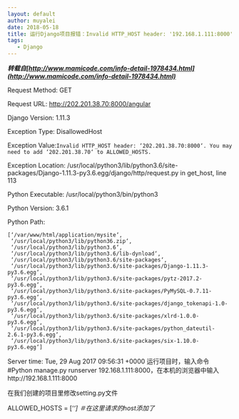 ```yaml
---
layout: default
author: muyalei
date: 2018-05-18
title: 运行Django项目报错：Invalid HTTP_HOST header: '192.168.1.111:8000'. You may need to add '192.168.1.111' to ALLOWED_HOSTS
tags:
   - Django
---
```


***转载自[http://www.mamicode.com/info-detail-1978434.html](http://www.mamicode.com/info-detail-1978434.html)***

Request Method:	GET

Request URL:	http://202.201.38.70:8000/angular

Django Version:	1.11.3

Exception Type:	DisallowedHost

Exception Value:`Invalid HTTP_HOST header: ‘202.201.38.70:8000‘. You may need to add ‘202.201.38.70‘ to ALLOWED_HOSTS.`

Exception Location:	/usr/local/python3/lib/python3.6/site-packages/Django-1.11.3-py3.6.egg/django/http/request.py in get_host, line 113

Python Executable:	/usr/local/python3/bin/python3

Python Version:	3.6.1

Python Path:
```
[‘/var/www/html/application/mysite‘,
 ‘/usr/local/python3/lib/python36.zip‘,
 ‘/usr/local/python3/lib/python3.6‘,
 ‘/usr/local/python3/lib/python3.6/lib-dynload‘,
 ‘/usr/local/python3/lib/python3.6/site-packages‘,
 ‘/usr/local/python3/lib/python3.6/site-packages/Django-1.11.3-py3.6.egg‘,
 ‘/usr/local/python3/lib/python3.6/site-packages/pytz-2017.2-py3.6.egg‘,
 ‘/usr/local/python3/lib/python3.6/site-packages/PyMySQL-0.7.11-py3.6.egg‘,
 ‘/usr/local/python3/lib/python3.6/site-packages/django_tokenapi-1.0-py3.6.egg‘,
 ‘/usr/local/python3/lib/python3.6/site-packages/xlrd-1.0.0-py3.6.egg‘,
 ‘/usr/local/python3/lib/python3.6/site-packages/python_dateutil-2.6.1-py3.6.egg‘,
 ‘/usr/local/python3/lib/python3.6/site-packages/six-1.10.0-py3.6.egg‘]
```
Server time:	Tue, 29 Aug 2017 09:56:31 +0000
运行项目时，输入命令#Python manage.py runserver 192.168.1.111:8000，在本机的浏览器中输入http://192.168.1.111:8000

在我们创建的项目里修改setting.py文件

ALLOWED_HOSTS = [‘*‘]  ＃在这里请求的host添加了*
